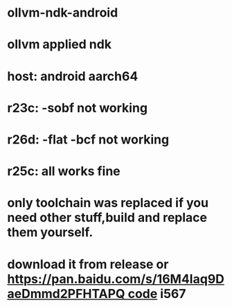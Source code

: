 # ollvm-ndk-android
# ollvm applied ndk 
# host: android aarch64
# r23c: -sobf not working
# r26d: -flat -bcf not working
# r25c: all works fine

# only toolchain was replaced if you need other stuff,build and replace them yourself.
# download it from release or https://pan.baidu.com/s/16M4Iaq9DaeDmmd2PFHTAPQ code i567
